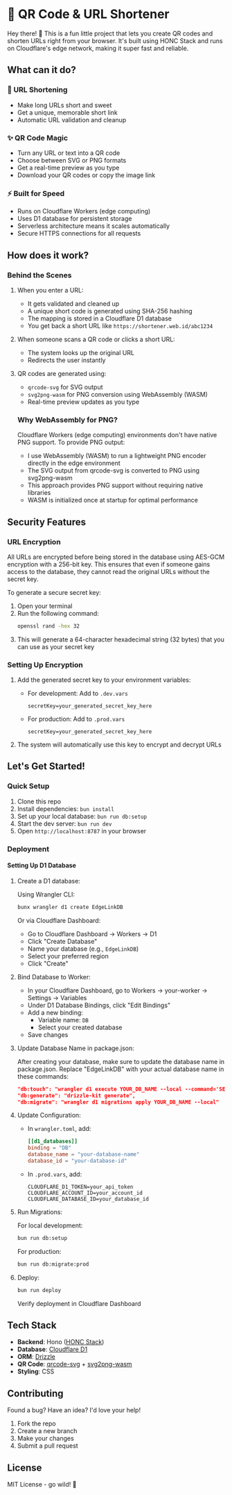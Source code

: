 # 🦆 QR Code & URL Shortener

Hey there! 👋 This is a fun little project that lets you create QR codes and shorten URLs right from your browser. It's built using HONC Stack and runs on Cloudflare's edge network, making it super fast and reliable.

## What can it do?

### 🔗 URL Shortening

- Make long URLs short and sweet
- Get a unique, memorable short link
- Automatic URL validation and cleanup

### ✨ QR Code Magic

- Turn any URL or text into a QR code
- Choose between SVG or PNG formats
- Get a real-time preview as you type
- Download your QR codes or copy the image link

### ⚡️ Built for Speed

- Runs on Cloudflare Workers (edge computing)
- Uses D1 database for persistent storage
- Serverless architecture means it scales automatically
- Secure HTTPS connections for all requests

## How does it work?

### Behind the Scenes

1. When you enter a URL:

   - It gets validated and cleaned up
   - A unique short code is generated using SHA-256 hashing
   - The mapping is stored in a Cloudflare D1 database
   - You get back a short URL like `https://shortener.web.id/abc1234`

2. When someone scans a QR code or clicks a short URL:

   - The system looks up the original URL
   - Redirects the user instantly

3. QR codes are generated using:

   - `qrcode-svg` for SVG output
   - `svg2png-wasm` for PNG conversion using WebAssembly (WASM)
   - Real-time preview updates as you type

   ### Why WebAssembly for PNG?

   Cloudflare Workers (edge computing) environments don't have native PNG support. To provide PNG output:

   - I use WebAssembly (WASM) to run a lightweight PNG encoder directly in the edge environment
   - The SVG output from qrcode-svg is converted to PNG using svg2png-wasm
   - This approach provides PNG support without requiring native libraries
   - WASM is initialized once at startup for optimal performance

## Security Features

### URL Encryption

All URLs are encrypted before being stored in the database using AES-GCM encryption with a 256-bit key. This ensures that even if someone gains access to the database, they cannot read the original URLs without the secret key.

To generate a secure secret key:

1. Open your terminal
2. Run the following command:
   ```bash
   openssl rand -hex 32
   ```
3. This will generate a 64-character hexadecimal string (32 bytes) that you can use as your secret key

### Setting Up Encryption

1. Add the generated secret key to your environment variables:

   - For development: Add to `.dev.vars`
     ```
     secretKey=your_generated_secret_key_here
     ```
   - For production: Add to `.prod.vars`
     ```
     secretKey=your_generated_secret_key_here
     ```

2. The system will automatically use this key to encrypt and decrypt URLs

## Let's Get Started!

### Quick Setup

1. Clone this repo
2. Install dependencies: `bun install`
3. Set up your local database: `bun run db:setup`
4. Start the dev server: `bun run dev`
5. Open `http://localhost:8787` in your browser

### Deployment

#### Setting Up D1 Database

1. Create a D1 database:

   Using Wrangler CLI:

   ```bash
   bunx wrangler d1 create EdgeLinkDB
   ```

   Or via Cloudflare Dashboard:

   - Go to Cloudflare Dashboard → Workers → D1
   - Click "Create Database"
   - Name your database (e.g., `EdgeLinkDB`)
   - Select your preferred region
   - Click "Create"

2. Bind Database to Worker:

   - In your Cloudflare Dashboard, go to Workers → your-worker → Settings → Variables
   - Under D1 Database Bindings, click "Edit Bindings"
   - Add a new binding:
     - Variable name: `DB`
     - Select your created database
   - Save changes

3. Update Database Name in package.json:

   After creating your database, make sure to update the database name in package.json. Replace "EdgeLinkDB" with your actual database name in these commands:

   ```json
   "db:touch": "wrangler d1 execute YOUR_DB_NAME --local --command='SELECT 1'",
   "db:generate": "drizzle-kit generate",
   "db:migrate": "wrangler d1 migrations apply YOUR_DB_NAME --local"
   ```

4. Update Configuration:

   - In `wrangler.toml`, add:
     ```toml
     [[d1_databases]]
     binding = "DB"
     database_name = "your-database-name"
     database_id = "your-database-id"
     ```
   - In `.prod.vars`, add:
     ```
     CLOUDFLARE_D1_TOKEN=your_api_token
     CLOUDFLARE_ACCOUNT_ID=your_account_id
     CLOUDFLARE_DATABASE_ID=your_database_id
     ```

5. Run Migrations:

   For local development:

   ```bash
   bun run db:setup
   ```

   For production:

   ```bash
   bun run db:migrate:prod
   ```

6. Deploy:
   ```bash
   bun run deploy
   ```
   Verify deployment in Cloudflare Dashboard

## Tech Stack

- **Backend**: Hono ([HONC Stack](https://honc.dev))
- **Database**: [Cloudflare D1](https://developers.cloudflare.com/d1/)
- **ORM**: [Drizzle](https://orm.drizzle.team/)
- **QR Code**: [qrcode-svg](https://github.com/papnkukn/qrcode-svg) + [svg2png-wasm](https://github.com/ssssota/svg2png-wasm)
- **Styling**: CSS

## Contributing

Found a bug? Have an idea? I'd love your help!

1. Fork the repo
2. Create a new branch
3. Make your changes
4. Submit a pull request

## License

MIT License - go wild! 🎉
